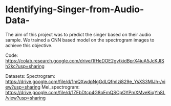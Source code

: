 # Identifying-Singer-from-Audio-Data-
The aim of this project was to predict the singer based on their audio sample. We trained a CNN based model on the spectrogram images to achieve this objective.

Code: https://colab.research.google.com/drive/1fHeDOE2gvtkidBprX4iuA5JcKJISh2kc?usp=sharing

Datasets:
Spectrogram: https://drive.google.com/file/d/1mQXwdpNgGdLQfmIzi829e_YsXS3MlJh-/view?usp=sharing
Mel_spectrogram: https://drive.google.com/file/d/1ZEbDtcp4G8oEmQSCpOYPmXMveKiqYh8L/view?usp=sharing

